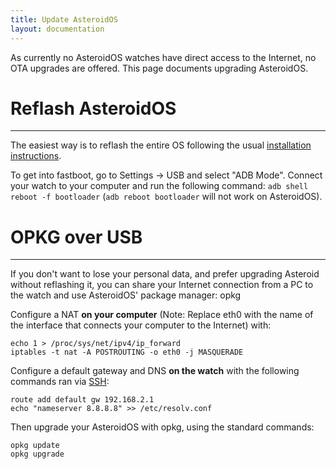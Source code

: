 ```yaml
---
title: Update AsteroidOS
layout: documentation
---
```


As currently no AsteroidOS watches have direct access to the Internet, no OTA upgrades are offered. This page documents upgrading AsteroidOS.


# Reflash AsteroidOS

*****

The easiest way is to reflash the entire OS following the usual [installation instructions](https://asteroidos.org/install/).

To get into fastboot, go to Settings -> USB and select "ADB Mode". Connect your watch to your computer and run the following command: `adb shell reboot -f bootloader` (`adb reboot bootloader` will not work on AsteroidOS).

# OPKG over USB

*****

If you don't want to lose your personal data, and prefer upgrading Asteroid without reflashing it, you can share your Internet connection from a PC to the watch and use AsteroidOS' package manager: opkg

Configure a NAT **on your computer** (Note: Replace eth0 with the name of the interface that connects your computer to the Internet) with:

    echo 1 > /proc/sys/net/ipv4/ip_forward
    iptables -t nat -A POSTROUTING -o eth0 -j MASQUERADE

Configure a default gateway and DNS **on the watch** with the following commands ran via [SSH](https://asteroidos.org/wiki/ssh/):

    route add default gw 192.168.2.1
    echo "nameserver 8.8.8.8" >> /etc/resolv.conf

Then upgrade your AsteroidOS with opkg, using the standard commands:

    opkg update
    opkg upgrade
